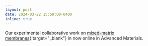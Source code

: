 ```yaml
---
layout: post
date: 2024-03-22 15:59:00-0400
inline: true
---
```


Our experimental collaborative work on [mixed-matrix membranes](https://doi.org/10.1002/adma.202314206){:target="_blank"} in now online in Advanced Materials.

